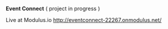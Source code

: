 **Event Connect** ( project in progress )

Live at Modulus.io http://eventconnect-22267.onmodulus.net/